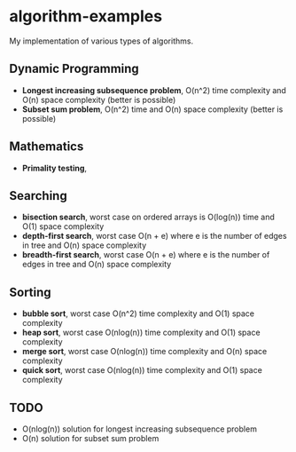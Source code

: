 # algorithm-examples
My implementation of various types of algorithms.
## Dynamic Programming
* __Longest increasing subsequence problem__, O(n^2) time complexity and O(n) space complexity (better is possible)
* __Subset sum problem__, O(n^2) time and O(n) space complexity (better is possible)
## Mathematics
* __Primality testing__,
 ## Searching
* __bisection search__, worst case on ordered arrays is O(log(n)) time and O(1) space complexity
* __depth-first search__, worst case O(n + e) where e is the number of edges in tree and O(n) space complexity
* __breadth-first search__, worst case O(n + e) where e is the number of edges in tree and O(n) space complexity
## Sorting
* __bubble sort__, worst case O(n^2) time complexity and O(1) space complexity
* __heap sort__, worst case O(nlog(n)) time complexity and O(1) space complexity
* __merge sort__, worst case O(nlog(n)) time complexity and O(n) space complexity
* __quick sort__, worst case O(nlog(n)) time complexity and O(1) space complexity
## TODO
* O(nlog(n)) solution for longest increasing subsequence problem
* O(n) solution for subset sum problem